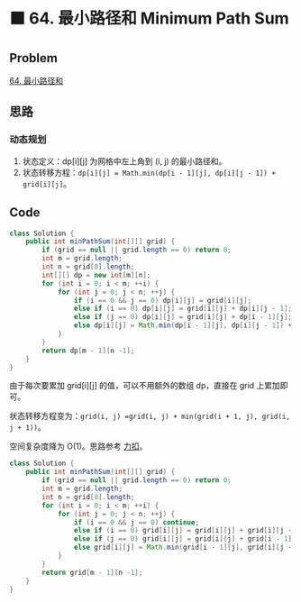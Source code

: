 # 🟧 64. 最小路径和 Minimum Path Sum

## Problem

[64. 最小路径和](https://leetcode-cn.com/problems/minimum-path-sum/) 

## 思路

### 动态规划

1. 状态定义：dp[i][j] 为网格中左上角到 (i, j) 的最小路径和。
2. 状态转移方程：`dp[i][j] = Math.min(dp[i - 1][j], dp[i][j - 1]) + grid[i][j]`。

## Code

```java
class Solution {
    public int minPathSum(int[][] grid) {
        if (grid == null || grid.length == 0) return 0;
        int m = grid.length;
        int n = grid[0].length;
        int[][] dp = new int[m][n];
        for (int i = 0; i < m; ++i) {
            for (int j = 0; j < n; ++j) {
                if (i == 0 && j == 0) dp[i][j] = grid[i][j];
                else if (i == 0) dp[i][j] = grid[i][j] + dp[i][j - 1];
                else if (j == 0) dp[i][j] = grid[i][j] + dp[i - 1][j];
                else dp[i][j] = Math.min(dp[i - 1][j], dp[i][j - 1]) + grid[i][j];
            }
        }
        return dp[m - 1][n -1];
    }
}
```

由于每次要累加 grid[i][j] 的值，可以不用额外的数组 dp，直接在 grid 上累加即可。

状态转移方程变为：`grid(i, j) =grid(i, j) + min(grid(i + 1, j), grid(i, j + 1))`。

空间复杂度降为 O(1)。思路参考 [力扣](https://leetcode-cn.com/problems/minimum-path-sum/solution/zui-xiao-lu-jing-he-dong-tai-gui-hua-gui-fan-liu-c/)。

```java
class Solution {
    public int minPathSum(int[][] grid) {
        if (grid == null || grid.length == 0) return 0;
        int m = grid.length;
        int n = grid[0].length;
        for (int i = 0; i < m; ++i) {
            for (int j = 0; j < n; ++j) {
                if (i == 0 && j == 0) continue;
                else if (i == 0) grid[i][j] = grid[i][j] + grid[i][j - 1];
                else if (j == 0) grid[i][j] = grid[i][j] + grid[i - 1][j];
                else grid[i][j] = Math.min(grid[i - 1][j], grid[i][j - 1]) + grid[i][j];
            }
        }
        return grid[m - 1][n -1];
    }
}
```


